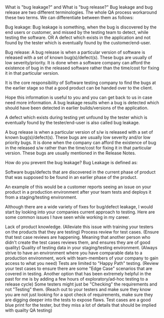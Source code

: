 What is "bug leakage?" and What is "bug release?"
Bug leakage and bug release are two different terminologies. The whole QA process workaround these two terms. We can differentiate between them as follows:

Bug leakage: Bug leakage is something, when the bug is discovered by the end users or customer, and missed by the testing team to detect, while testing the software.
OR
A defect which exists in the application and not found by the tester which is eventually found by the customer/end-user.

Bug release: A bug release is when a particular version of software is released with a set of known bug(s)/defect(s). These bugs are usually of low severity/priority. It is done when a software company can afford the existence of bug in the released software rather than the time/cost for fixing it in that particular version.

It is the core responsibility of Software testing company to find the bugs at the earlier stage so that a good product can be handed over to the client.

Hope this information is useful to you and you can get back to us in case need more information.
A bug leakage results when a bug is detected which should have been detected in earlier builds/versions of the application.

A defect which exists during testing yet unfound by the tester which is eventually found by the tester/end-user is also called bug leakage.

A bug release is when a particular version of s/w is released with a set of known bug(s)/defect(s). These bugs are usually 
low severity and/or low priority bugs. It is done when the company can afford the existence of bug in the released s/w rather than 
the time/cost for fixing it in that particular version. 
These bugs are usually mentioned in the Release Notes.

How do you prevent the bug leakage?
Bug Leakage is defined as:

Software bugs/defects that are discovered in the current phase of product that was supposed to be found in an earlier phase of the product.

An example of this would be a customer reports seeing an issue on your product in a production environment after your team tests and deploys it from a staging/testing environment.

Although there are a wide variety of fixes for bug/defect leakage, I would start by looking into your companies current approach to testing. Here are some common issues I have seen while working in my career.

Lack of product knowledge. (Alleviate this issue with training your testers on the products that they are testing)
Process review for test cases. (Ensure that test case reviews are happening. Meaning that another person who didn't create the test cases
 reviews them, and ensures they are of good quality)
Quality of testing data in your staging/testing environment. (Always strive to have an environment where you have comparable data to a 
production environment, work with team-members of your company to gain access to what you need)
Tests are limited to "Happy Path" testing. (Review your test cases to ensure there are some "Edge Case" scenarios that are covered in 
testing. Another option that has been extremely helpful in the past for me is by adding a few hours of exploratory/ad-hoc testing to a 
release cycle)
Some testers might just be "Checking" the requirements and not "Testing" them. (Reach out to your testers and make sure they know you
 are not just looking for a spot check of requirements, make sure they are digging deeper into the tests to expose flaws. Test cases are 
a good 
blue print for the tester, but they miss a lot of details that should be implied with quailty QA testing)